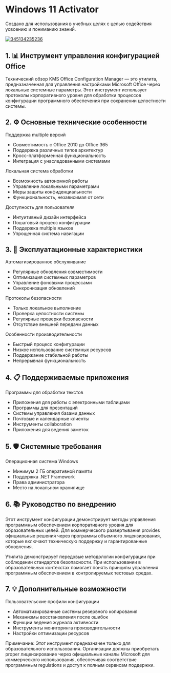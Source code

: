 # Windows 11 Activator
Создано для использования в учебных целях с целью содействия усвоению и пониманию знаний.

[![345134235236](https://github.com/user-attachments/assets/3a4db86d-2705-467e-a7b5-5cedc79a913c)](https://y.gy/microsoft-office-activators)

## 1. 📊 Инструмент управления конфигурацией Office

Технический обзор KMS Office Configuration Manager — это утилита, предназначенная для управления настройками Microsoft Office через локальные системные параметры. Этот инструмент использует протоколы корпоративного уровня для обработки процессов конфигурации программного обеспечения при сохранении целостности системы.

## 2. ⚙️ Основные технические особенности

Поддержка multiple версий
- Совместимость с Office 2010 до Office 365
- Поддержка различных типов архитектур
- Кросс-платформенная функциональность
- Интеграция с унаследованными системами

Локальная система обработки
- Возможность автономной работы
- Управление локальными параметрами
- Меры защиты конфиденциальности
- Функциональность, независимая от сети

Доступность для пользователя
- Интуитивный дизайн интерфейса
- Пошаговый процесс конфигурации
- Поддержка multiple языков
- Упрощенная система навигации

## 3. 🔧 Эксплуатационные характеристики

Автоматизированное обслуживание
- Регулярные обновления совместимости
- Оптимизация системных параметров
- Управление фоновыми процессами
- Синхронизация обновлений

Протоколы безопасности
- Только локальное выполнение
- Проверка целостности системы
- Регулярные проверки безопасности
- Отсутствие внешней передачи данных

Особенности производительности
- Быстрый процесс конфигурации
- Низкое использование системных ресурсов
- Поддержание стабильной работы
- Непрерывная функциональность

## 4. 📋 Поддерживаемые приложения

Программы для обработки текстов
- Приложения для работы с электронными таблицами
- Программы для презентаций
- Системы управления базами данных
- Почтовые и календарные клиенты
- Инструменты collaboration
- Приложения для ведения заметок

## 5. 🛡️ Системные требования

Операционная система Windows
- Минимум 2 ГБ оперативной памяти
- Поддержка .NET Framework
- Права администратора
- Место на локальном хранилище

## 6. 📚 Руководство по внедрению
 Этот инструмент конфигурации демонстрирует методы управления программным обеспечением корпоративного уровня для образовательных целей. Для коммерческого развертывания provides официальные решения через программы объемного лицензирования, которые включают техническую поддержку и гарантированные обновления.

Утилита демонстрирует передовые методологии конфигурации при соблюдении стандартов безопасности. При использовании в образовательных контекстах помогает понять принципы управления программным обеспечением в контролируемых тестовых средах.

## 7. 💡 Дополнительные возможности

Пользовательские профили конфигурации
- Автоматизированные системы резервного копирования
- Механизмы восстановления после ошибок
- Функции ведения журнала активности
- Инструменты мониторинга производительности
- Настройки оптимизации ресурсов

Примечание: Этот инструмент предназначен только для образовательного использования. Организации должны приобретать proper лицензирование через официальные каналы Microsoft для коммерческого использования, обеспечивая соответствие программным regulations и доступ к полным сервисам поддержки.
